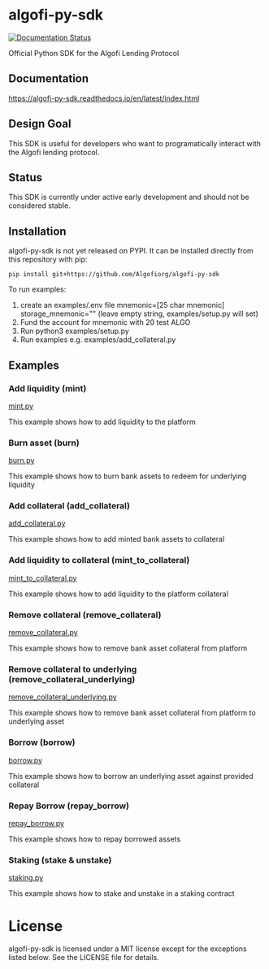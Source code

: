 # algofi-py-sdk

[![Documentation Status](https://readthedocs.org/projects/algofi-py-sdk/badge/?version=latest)](https://algofi-py-sdk.readthedocs.io/en/latest/?badge=latest)

Official Python SDK for the Algofi Lending Protocol

## Documentation
https://algofi-py-sdk.readthedocs.io/en/latest/index.html

## Design Goal
This SDK is useful for developers who want to programatically interact with the Algofi lending protocol.

## Status

This SDK is currently under active early development and should not be considered stable.

## Installation
algofi-py-sdk is not yet released on PYPI. It can be installed directly from this repository with pip:

`pip install git+https://github.com/Algofiorg/algofi-py-sdk` 

To run examples:
1. create an examples/.env file
mnemonic=[25 char mnemonic]
storage_mnemonic="" (leave empty string, examples/setup.py will set)
2. Fund the account for mnemonic with 20 test ALGO
3. Run python3 examples/setup.py
4. Run examples e.g. examples/add_collateral.py

## Examples

### Add liquidity (mint)
[mint.py](https://github.com/Algofiorg/algofi-py-sdk/blob/main/examples/mint.py)

This example shows how to add liquidity to the platform

### Burn asset (burn)
[burn.py](https://github.com/Algofiorg/algofi-py-sdk/blob/main/examples/burn.py)

This example shows how to burn bank assets to redeem for underlying liquidity

### Add collateral (add_collateral)
[add_collateral.py](https://github.com/Algofiorg/algofi-py-sdk/blob/main/examples/add_collateral.py)

This example shows how to add minted bank assets to collateral

### Add liquidity to collateral (mint_to_collateral)
[mint_to_collateral.py](https://github.com/Algofiorg/algofi-py-sdk/blob/main/examples/mint_to_collateral.py)

This example shows how to add liquidity to the platform collateral

### Remove collateral (remove_collateral)
[remove_collateral.py](https://github.com/Algofiorg/algofi-py-sdk/blob/main/examples/remove_collateral.py)

This example shows how to remove bank asset collateral from platform

### Remove collateral to underlying (remove_collateral_underlying)
[remove_collateral_underlying.py](https://github.com/Algofiorg/algofi-py-sdk/blob/main/examples/remove_collateral_underlying.py)

This example shows how to remove bank asset collateral from platform to underlying asset

### Borrow (borrow)
[borrow.py](https://github.com/Algofiorg/algofi-py-sdk/blob/main/examples/borrow.py)

This example shows how to borrow an underlying asset against provided collateral

### Repay Borrow (repay_borrow)
[repay_borrow.py](https://github.com/Algofiorg/algofi-py-sdk/blob/main/examples/repay_borrow.py)

This example shows how to repay borrowed assets

### Staking (stake & unstake)
[staking.py](https://github.com/Algofiorg/algofi-py-sdk/blob/main/examples/staking.py)

This example shows how to stake and unstake in a staking contract

# License

algofi-py-sdk is licensed under a MIT license except for the exceptions listed below. See the LICENSE file for details.
